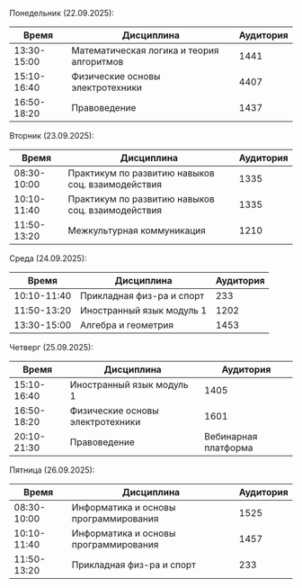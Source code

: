 Понедельник (22.09.2025):
    
| Время       | Дисциплина                                        |       Аудитория       |
| ----------- | ------------------------------------------------- | --------------------- |
| 13:30-15:00 | Математическая логика и теория алгоритмов         |         1441          |
| 15:10-16:40 | Физические основы электротехники                  |         4407          |
| 16:50-18:20 | Правоведение                                      |         1437          |
    
Вторник (23.09.2025):

| Время       | Дисциплина                                        |       Аудитория       |
| ----------- | ------------------------------------------------- | --------------------- |
| 08:30-10:00 | Практикум по развитию навыков соц. взаимодействия |         1335          |
| 10:10-11:40 | Практикум по развитию навыков соц. взаимодействия |         1335          |
| 11:50-13:20 | Межкультурная коммуникация                        |         1210          |

Среда (24.09.2025):
    
| Время       | Дисциплина                                        |       Аудитория       |
| ----------- | ------------------------------------------------- | --------------------- |
| 10:10-11:40 | Прикладная физ-ра и спорт                         |          233          |
| 11:50-13:20 | Иностранный язык модуль 1                         |         1202          |
| 13:30-15:00 | Алгебра и геометрия                               |         1453          |

Четверг (25.09.2025):
    
| Время       | Дисциплина                                        |       Аудитория       |
| ----------- | ------------------------------------------------- | --------------------- |
| 15:10-16:40 | Иностранный язык модуль 1                         |         1405          |
| 16:50-18:20 | Физические основы электротехники                  |         1601          |
| 20:10-21:30 | Правоведение                                      | Вебинарная платформа  |

Пятница (26.09.2025):
    
| Время       | Дисциплина                                        |       Аудитория       |
| ----------- | ------------------------------------------------- | --------------------- |
| 08:30-10:00 | Информатика и основы программирования             |         1525          |
| 10:10-11:40 | Информатика и основы программирования             |         1457          |
| 11:50-13:20 | Прикладная физ-ра и спорт                         |          233          |